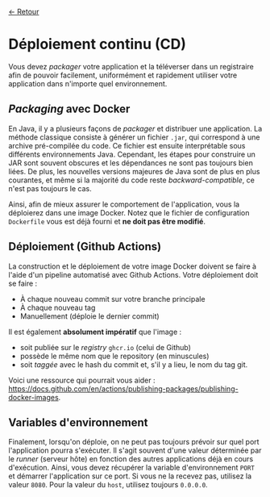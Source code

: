 [← Retour](../README.md)

# Déploiement continu (CD)

Vous devez *packager* votre application et la téléverser dans un registraire afin de pouvoir facilement, uniformément et rapidement utiliser votre application dans n'importe quel environnement.

## *Packaging* avec Docker

En Java, il y a plusieurs façons de *packager* et distribuer une application. La méthode classique consiste à générer un fichier `.jar`, qui correspond à une archive pré-compilée du code. Ce fichier est ensuite interprétable sous différents environnements Java. Cependant, les étapes pour construire un JAR sont souvent obscures et les dépendances ne sont pas toujours bien liées. De plus, les nouvelles versions majeures de Java sont de plus en plus courantes, et même si la majorité du code reste *backward-compatible*, ce n'est pas toujours le cas.

Ainsi, afin de mieux assurer le comportement de l'application, vous la déploierez dans une image Docker. Notez que le fichier de configuration `Dockerfile` vous est déjà fourni et **ne doit pas être modifié**.

## Déploiement (Github Actions)

La construction et le déploiement de votre image Docker doivent se faire à l'aide d'un pipeline automatisé avec Github Actions. Votre déploiement doit se faire :

- À chaque nouveau commit sur votre branche principale
- À chaque nouveau tag
- Manuellement (déploie le dernier commit)

Il est également **absolument impératif** que l'image :

- soit publiée sur le *registry* `ghcr.io` (celui de Github)
- possède le même nom que le repository (en minuscules)
- soit *taggée* avec le hash du commit et, s'il y a lieu, le nom du tag git.

Voici une ressource qui pourrait vous aider : <https://docs.github.com/en/actions/publishing-packages/publishing-docker-images>.

## Variables d'environnement

Finalement, lorsqu'on déploie, on ne peut pas toujours prévoir sur quel port l'application pourra s'exécuter. Il s'agit souvent d'une valeur déterminée par le *runner* (serveur hôte) en fonction des autres applications déjà en cours d'exécution. Ainsi, vous devez récupérer la variable d'environnement `PORT` et démarrer l'application sur ce port. Si vous ne la recevez pas, utilisez la valeur `8080`. Pour la valeur du `host`, utilisez toujours `0.0.0.0`.
